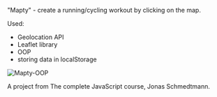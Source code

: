 "Mapty" - create a running/cycling workout by clicking on the map.

Used:
- Geolocation API
- Leaflet library
- OOP
- storing data in localStorage


![Mapty-OOP](https://user-images.githubusercontent.com/125043957/224345846-7c6e2cdb-7638-45b8-9933-9b9622f8b2b5.png)


A project from The complete JavaScript course, Jonas Schmedtmann.
